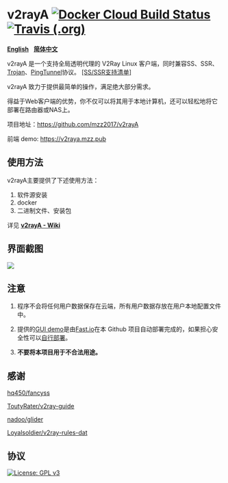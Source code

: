 # v2rayA [![Docker Cloud Build Status](https://img.shields.io/docker/cloud/build/mzz2017/v2raya)](https://hub.docker.com/r/mzz2017/v2raya) [![Travis (.org)](https://img.shields.io/travis/mzz2017/v2rayA?label=travis-ci%20build)](https://travis-ci.org/mzz2017/v2rayA)

[**English**](https://github.com/mzz2017/v2rayA/blob/master/README.md)&nbsp;&nbsp;&nbsp;[**简体中文**](https://github.com/mzz2017/v2rayA/blob/master/README_zh.md)

v2rayA 是一个支持全局透明代理的 V2Ray Linux 客户端，同时兼容SS、SSR、[Trojan](https://github.com/trojan-gfw/trojan)、[PingTunnel](https://github.com/esrrhs/pingtunnel)协议。 [[SS/SSR支持清单]](https://github.com/mzz2017/shadowsocksR/blob/master/README.md#ss-encrypting-algorithm)

v2rayA 致力于提供最简单的操作，满足绝大部分需求。

得益于Web客户端的优势，你不仅可以将其用于本地计算机，还可以轻松地将它部署在路由器或NAS上。

项目地址：https://github.com/mzz2017/v2rayA

前端 demo: https://v2raya.mzz.pub


## 使用方法

v2rayA主要提供了下述使用方法：

1. 软件源安装
2. docker
3. 二进制文件、安装包

详见 [**v2rayA - Wiki**](https://github.com/mzz2017/v2rayA/wiki/使用方法)


## 界面截图

<img src="https://i.loli.net/2020/04/19/kp2oedPiSzVwgHJ.png" border="0">


## 注意

1. 程序不会将任何用户数据保存在云端，所有用户数据存放在用户本地配置文件中。

2. 提供的[GUI demo](https://v2raya.mzz.pub)是由[Fast.io](https://fast.io)在本 Github 项目自动部署完成的，如果担心安全性可以[自行部署](https://github.com/mzz2017/v2rayA/wiki/%E9%83%A8%E7%BD%B2GUI)。

3. **不要将本项目用于不合法用途。**

## 感谢

[hq450/fancyss](https://github.com/hq450/fancyss)

[ToutyRater/v2ray-guide](https://github.com/ToutyRater/v2ray-guide/blob/master/routing/sitedata.md)

[nadoo/glider](https://github.com/nadoo/glider)

[Loyalsoldier/v2ray-rules-dat](https://github.com/Loyalsoldier/v2ray-rules-dat)

## 协议

[![License: GPL v3](https://img.shields.io/badge/License-GPL%20v3-blue.svg)](https://www.gnu.org/licenses/gpl-3.0)
